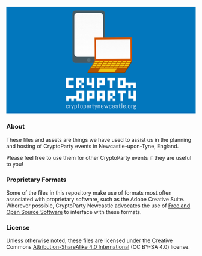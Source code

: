 ![CryptoParty-Newcastle](https://raw.githubusercontent.com/ORGNorthEast/CryptoParty-Newcastle/master/Web%20Assets/banner.png)

### About
These files and assets are things we have used to assist us in the planning and hosting of CryptoParty events in Newcastle-upon-Tyne, England.

Please feel free to use them for other CryptoParty events if they are useful to you!

### Proprietary Formats
Some of the files in this repository make use of formats most often associated with proprietary software, such as the Adobe Creative Suite. Wherever possible, CryptoParty Newcastle advocates the use of [Free and Open Source Software](https://en.wikipedia.org/wiki/Free_and_open-source_software) to interface with these formats.

### License
Unless otherwise noted, these files are licensed under the Creative Commons [Attribution-ShareAlike 4.0 International](https://creativecommons.org/licenses/by-sa/4.0/) (CC BY-SA 4.0) license.
